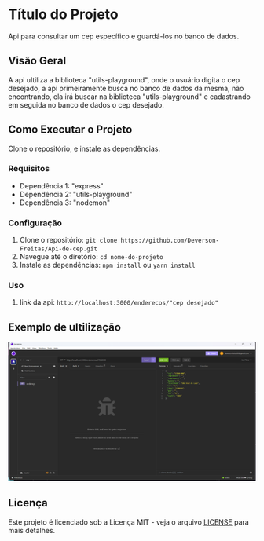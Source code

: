 # Título do Projeto

Api para consultar um cep específico e guardá-los no banco de dados.

## Visão Geral

A api ultiliza a biblioteca "utils-playground", onde o usuário digita o cep desejado, a api primeiramente busca no banco de dados da mesma, não encontrando, ela irá buscar na biblioteca "utils-playground" e cadastrando em seguida no banco de dados o cep desejado.

## Como Executar o Projeto
Clone o repositório, e instale as dependências.


### Requisitos

- Dependência 1: "express"
- Dependência 2: "utils-playground"
- Dependência 3: "nodemon"

### Configuração

1. Clone o repositório: `git clone https://github.com/Deverson-Freitas/Api-de-cep.git`
2. Navegue até o diretório: `cd nome-do-projeto`
3. Instale as dependências: `npm install` ou `yarn install`

### Uso

1. link da api: `http://localhost:3000/enderecos/"cep desejado"` 

## Exemplo de ultilização

![exemplo Do codigo](./image/exemploDoCodigo.png)


## Licença

Este projeto é licenciado sob a Licença MIT - veja o arquivo [LICENSE](LICENSE) para mais detalhes.